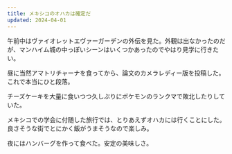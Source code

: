 ```yaml
---
title: メキシコのオハカは確定だ
updated: 2024-04-01
---
```


午前中はヴァイオレットエヴァーガーデンの外伝を見た。外観は出なかったのだが、マンハイム城の中っぽいシーンはいくつかあったのでやはり見学に行きたい。

昼に当然アマトリチャーナを食ってから、論文のカメラレディー版を投稿した。これで本当にひと段落。

チーズケーキを大量に食いつつ久しぶりにポケモンのランクマで敗北したりしていた。

メキシコでの学会に付随した旅行では、とりあえずオハカには行くことにした。良さそうな街でとにかく飯がうまそうなので楽しみ。

夜にはハンバーグを作って食べた。安定の美味しさ。
